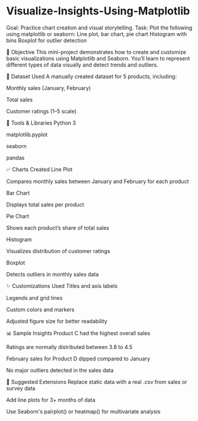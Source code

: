 # Visualize-Insights-Using-Matplotlib
Goal: Practice chart creation and visual storytelling. Task: Plot the following using matplotlib or seaborn: Line plot, bar chart, pie chart Histogram with bins Boxplot for outlier detection

🎯 Objective
This mini-project demonstrates how to create and customize basic visualizations using Matplotlib and Seaborn.
You’ll learn to represent different types of data visually and detect trends and outliers.

📁 Dataset Used
A manually created dataset for 5 products, including:

Monthly sales (January, February)

Total sales

Customer ratings (1–5 scale)

🧰 Tools & Libraries
Python 3

matplotlib.pyplot

seaborn

pandas

✅ Charts Created
Line Plot

Compares monthly sales between January and February for each product

Bar Chart

Displays total sales per product

Pie Chart

Shows each product’s share of total sales

Histogram

Visualizes distribution of customer ratings

Boxplot

Detects outliers in monthly sales data

✨ Customizations Used
Titles and axis labels

Legends and grid lines

Custom colors and markers

Adjusted figure size for better readability

📊 Sample Insights
Product C had the highest overall sales

Ratings are normally distributed between 3.8 to 4.5

February sales for Product D dipped compared to January

No major outliers detected in the sales data

🚀 Suggested Extensions
Replace static data with a real .csv from sales or survey data

Add line plots for 3+ months of data

Use Seaborn's pairplot() or heatmap() for multivariate analysis
